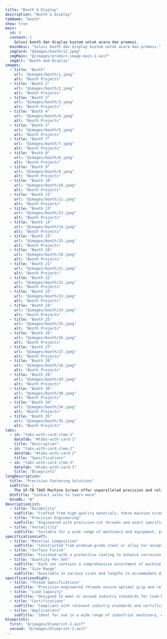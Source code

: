 ```yaml
---
title: "Booth & Display"
description: "Booth & Display"
tabName: "booth"
show: true
main:
  id: 3
  content: |
    Solusi booth dan display kustom untuk acara dan promosi.
  mainDesc: "Solusi booth dan display kustom untuk acara dan promosi."
  imgCard: "@images/booth/12.jpeg"
  imgMain: "@/images/product-image-main-1.avif"
  imgAlt: "Booth and Display"
images:
  - title: "Booth"
    url: "@images/booth/1.jpeg"
    alt: "Booth Projects"
  - title: "Booth 2"
    url: "@images/booth/2.jpeg"
    alt: "Booth Projects"
  - title: "Booth 3"
    url: "@images/booth/3.jpeg"
    alt: "Booth Projects"
  - title: "Booth 4"
    url: "@images/booth/4.jpeg"
    alt: "Booth Projects"
  - title: "Booth 5"
    url: "@images/booth/5.jpeg"
    alt: "Booth Projects"
  - title: "Booth 7"
    url: "@images/booth/7.jpeg"
    alt: "Booth Projects"
  - title: "Booth 8"
    url: "@images/booth/8.jpeg"
    alt: "Booth Projects"
  - title: "Booth 9"
    url: "@images/booth/9.jpeg"
    alt: "Booth Projects"
  - title: "Booth 10"
    url: "@images/booth/10.jpeg"
    alt: "Booth Projects"
  - title: "Booth 11"
    url: "@images/booth/11.jpeg"
    alt: "Booth Projects"
  - title: "Booth 13"
    url: "@images/booth/13.jpeg"
    alt: "Booth Projects"
  - title: "Booth 14"
    url: "@images/booth/14.jpeg"
    alt: "Booth Projects"
  - title: "Booth 15"
    url: "@images/booth/15.jpeg"
    alt: "Booth Projects"
  - title: "Booth 18"
    url: "@images/booth/18.jpeg"
    alt: "Booth Projects"
  - title: "Booth 21"
    url: "@images/booth/21.jpeg"
    alt: "Booth Projects"
  - title: "Booth 22"
    url: "@images/booth/22.jpeg"
    alt: "Booth Projects"
  - title: "Booth 23"
    url: "@images/booth/23.jpeg"
    alt: "Booth Projects"
  - title: "Booth 24"
    url: "@images/booth/24.jpeg"
    alt: "Booth Projects"
  - title: "Booth 25"
    url: "@images/booth/25.jpeg"
    alt: "Booth Projects"
  - title: "Booth 26"
    url: "@images/booth/26.jpeg"
    alt: "Booth Projects"
  - title: "Booth 27"
    url: "@images/booth/27.jpeg"
    alt: "Booth Projects"
  - title: "Booth 28"
    url: "@images/booth/28.jpeg"
    alt: "Booth Projects"
  - title: "Booth 29"
    url: "@images/booth/29.jpeg"
    alt: "Booth Projects"
  - title: "Booth 30"
    url: "@images/booth/30.jpeg"
    alt: "Booth Projects"
  - title: "Booth 34"
    url: "@images/booth/34.jpeg"
    alt: "Booth Projects"
  - title: "Booth 35"
    url: "@images/booth/35.jpeg"
    alt: "Booth Projects"
tabs:
  - id: "tabs-with-card-item-1"
    dataTab: "#tabs-with-card-1"
    title: "Description"
  - id: "tabs-with-card-item-2"
    dataTab: "#tabs-with-card-2"
    title: "Specifications"
  - id: "tabs-with-card-item-3"
    dataTab: "#tabs-with-card-3"
    title: "Blueprints"
longDescription:
  title: "Precision Fastening Solutions"
  subTitle: |
    The SF-TB T845 Machine Screws offer unparalleled precision and reliability for industrial applications, ensuring seamless operation and longevity for your machinery and equipment.
  btnTitle: "Contact sales to learn more"
  btnURL: "#"
descriptionList:
  - title: "Durability"
    subTitle: "Crafted from high-quality materials, these machine screws are built to withstand the rigors of industrial environments."
  - title: "Precision Engineering"
    subTitle: "Engineered with precision-cut threads and exact specifications, ensuring a tight and secure fit for every application."
  - title: "Versatility"
    subTitle: "Suitable for a wide range of machinery and equipment, providing versatile fastening solutions for various industrial needs."
specificationsLeft:
  - title: "Material Composition"
    subTitle: "Constructed from premium-grade steel or alloy for exceptional strength and durability."
  - title: "Surface Finish"
    subTitle: "Finished with a protective coating to enhance corrosion resistance and extend service life."
  - title: "Quantity Per Set"
    subTitle: "Each set contains a comprehensive assortment of machine screws to meet diverse industrial requirements."
  - title: "Size Range"
    subTitle: "Available in various sizes and lengths to accommodate different machinery and equipment specifications."
specificationsRight:
  - title: "Thread Specifications"
    subTitle: "Precision-engineered threads ensure optimal grip and reliability, even in high-vibration environments."
  - title: "Load Capacity"
    subTitle: "Designed to meet or exceed industry standards for load-bearing capacity, ensuring safe and reliable operation."
  - title: "Certifications"
    subTitle: "Compliant with relevant industry standards and certifications, guaranteeing quality and reliability."
  - title: "Applications"
    subTitle: "Ideal for use in a wide range of industrial machinery, equipment, and assemblies that demand precise and secure fastening."
blueprints:
  first: "@/images/blueprint-1.avif"
  second: "@/images/blueprint-2.avif"   
---
```

